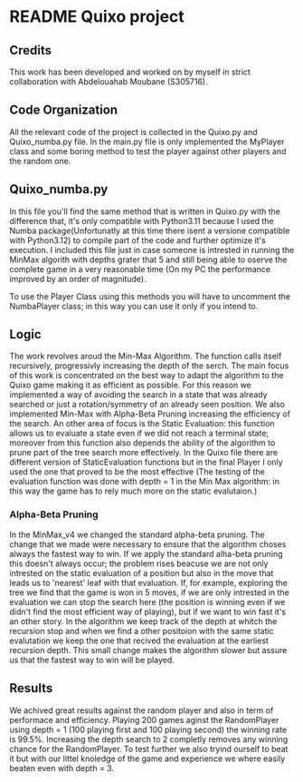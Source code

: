 # README Quixo project

## Credits

This work has been developed and worked on by myself in strict collaboration with Abdelouahab Moubane (S305716).

## Code Organization

All the relevant code of the project is collected in the Quixo.py and Quixo_numba.py file. In the main.py file is only implemented the MyPlayer class and some boring method to test the player against other players and the random one.

## Quixo_numba.py

In this file you'll find the same method that is written in Quixo.py with the difference that, it's only compatible with Python3.11 because I used the Numba package(Unfortunatly at this time there isent a versione compatible with Python3.12) to compile part of the code and further optimize it's execution. I included this file just in case someone is intrested in running the MinMax algorith with depths grater that 5 and still being able to oserve the complete game in a very reasonable time (On my PC the performance improved by an order of magnitude).

To use the Player Class using this methods you will have to uncomment the NumbaPlayer class; in this way you can use it only if you intend to.

## Logic

The work revolves aroud the Min-Max Algorithm. The function calls itself recursively, progressivly increasing the depth of the serch. The main focus of this work is concentrated on the best way to adapt the algorithm to the Quixo game making it as efficient as possible. For this reason we implemented a way of avoiding the search in a state that was already searched or just a rotation/symmetry of an already seen position. We also implemented Min-Max with Alpha-Beta Pruning increasing the efficiency of the search. An other area of focus is the Static Evaluation: this function allows us to evaluate a state even if we did not reach a terminal state; moreover from this function also depends the ability of the algorithm to prune part of the tree search more effectively. In the Quixo file there are different version of StaticEvaluation functions but in the final Player I only used the one that proved to be the most effective (The testing of the evaluation function was done with depth = 1 in the Min Max algorithm: in this way the game has to rely much more on the static evalutaion.)

### Alpha-Beta Pruning

In the MinMax_v4 we changed the standard alpha-beta pruning. The change that we made were necessary to ensure that the algorithm choses always the fastest way to win. If we apply the standard alha-beta pruning this doesn't always occur; the problem rises beacuse we are not only intrested on the static evaluation of a position but also in the move that leads us to 'nearest' leaf with that evaluation. If, for example, exploring the tree we find that the game is won in 5 moves, if we are only intrested in the evaluation we can stop the search here (the position is winning even if we didn't find the most efficient way of playing), but if we want to win fast it's an other story. In the algorithm we keep track of the depth at whitch the recursion stop and when we find a other positoion with the same static evalutation we keep the one that recived the evaluation at the earliest recursion depth. This small change makes the algorithm slower but assure us that the fastest way to win will be played.

## Results

We achived great results against the random player and also in term of performace and efficiency. Playing 200 games aginst the RandomPlayer using depth = 1 (100 playing first and 100 playing second) the winning rate is 99.5%. Increasing the depth search to 2 completly removes any winning chance for the RandomPlayer. To test further we also tryind ourself to beat it but with our littel knoledge of the game and experience we where easily beaten even with depth = 3.
